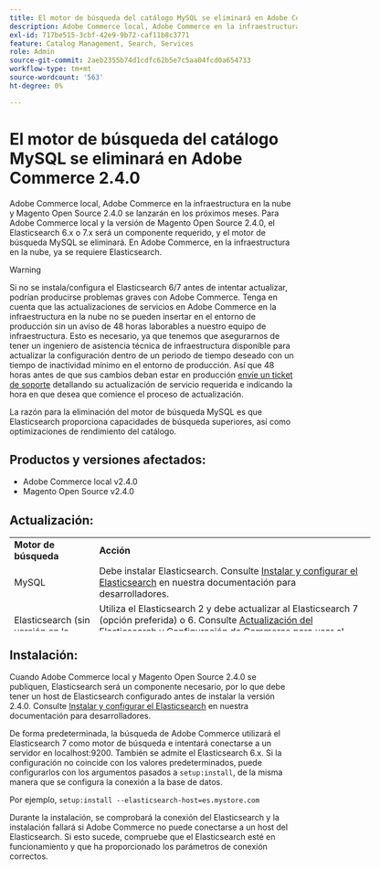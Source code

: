 ```yaml
---
title: El motor de búsqueda del catálogo MySQL se eliminará en Adobe Commerce 2.4.0
description: Adobe Commerce local, Adobe Commerce en la infraestructura en la nube y Magento Open Source 2.4.0 se lanzarán en los próximos meses. Para Adobe Commerce local y la versión de Magento Open Source 2.4.0, el Elasticsearch 6.x o 7.x será un componente requerido, y el motor de búsqueda MySQL se eliminará. En Adobe Commerce, en la infraestructura en la nube, ya se requiere Elasticsearch.
exl-id: 717be515-3cbf-42e9-9b72-caf11b8c3771
feature: Catalog Management, Search, Services
role: Admin
source-git-commit: 2aeb2355b74d1cdfc62b5e7c5aa04fcd0a654733
workflow-type: tm+mt
source-wordcount: '563'
ht-degree: 0%

---
```


# El motor de búsqueda del catálogo MySQL se eliminará en Adobe Commerce 2.4.0

Adobe Commerce local, Adobe Commerce en la infraestructura en la nube y Magento Open Source 2.4.0 se lanzarán en los próximos meses. Para Adobe Commerce local y la versión de Magento Open Source 2.4.0, el Elasticsearch 6.x o 7.x será un componente requerido, y el motor de búsqueda MySQL se eliminará. En Adobe Commerce, en la infraestructura en la nube, ya se requiere Elasticsearch.

>[!WARNING]
>
>Si no se instala/configura el Elasticsearch 6/7 antes de intentar actualizar, podrían producirse problemas graves con Adobe Commerce. Tenga en cuenta que las actualizaciones de servicios en Adobe Commerce en la infraestructura en la nube no se pueden insertar en el entorno de producción sin un aviso de 48 horas laborables a nuestro equipo de infraestructura. Esto es necesario, ya que tenemos que asegurarnos de tener un ingeniero de asistencia técnica de infraestructura disponible para actualizar la configuración dentro de un periodo de tiempo deseado con un tiempo de inactividad mínimo en el entorno de producción. Así que 48 horas antes de que sus cambios deban estar en producción [envíe un ticket de soporte](/help/help-center-guide/help-center/magento-help-center-user-guide.md#submit-ticket) detallando su actualización de servicio requerida e indicando la hora en que desea que comience el proceso de actualización.

La razón para la eliminación del motor de búsqueda MySQL es que Elasticsearch proporciona capacidades de búsqueda superiores, así como optimizaciones de rendimiento del catálogo.

## Productos y versiones afectados:

* Adobe Commerce local v2.4.0
* Magento Open Source v2.4.0

## Actualización:

<table style="height: 164px; width: 632.2px;">
<tbody>
<tr>
<td class="wysiwyg-text-align-center" style="width: 133px;"><strong>Motor de búsqueda</strong></td>
<td class="wysiwyg-text-align-center" style="width: 478.2px;"><strong>Acción</strong></td>
</tr>
<tr>
<td class="wysiwyg-text-align-center" style="width: 133px;">MySQL</td>
<td style="width: 478.2px;">Debe instalar Elasticsearch. Consulte <a href="https://experienceleague.adobe.com/en/docs/commerce-operations/configuration-guide/search/overview-search">Instalar y configurar el Elasticsearch</a> en nuestra documentación para desarrolladores.</td>
</tr>
<tr>
<td class="wysiwyg-text-align-center" style="width: 133px;">Elasticsearch (sin versión en la lista)</td>
<td style="width: 478.2px;">Utiliza el Elasticsearch 2 y debe actualizar al Elasticsearch 7 (opción preferida) o 6. Consulte <a href="https://experienceleague.adobe.com/en/docs/commerce-operations/configuration-guide/search/overview-search#es-upgrade6">Actualización del Elasticsearch</a> y <a href="https://experienceleague.adobe.com/en/docs/commerce-operations/configuration-guide/search/configure-search-engine">Configuración de Commerce para usar el Elasticsearch</a> en nuestra documentación para desarrolladores para obtener más detalles.</td>
</tr>
<tr>
<td class="wysiwyg-text-align-center" style="width: 133px;">ELASTICSEARCH 5</td>
<td style="width: 478.2px;">El Elasticsearch 5 ha llegado a su <a href="https://www.elastic.co/support/eol">fin de vida útil</a> y ha quedado obsoleto en Adobe Commerce 2.4.0. Actualice a Elasticsearch 7 (preferido) o 6.</td>
</tr>
<tr>
<td class="wysiwyg-text-align-center" style="width: 133px;">ELASTICSEARCH 6 o 7</td>
<td style="width: 478.2px;">No es necesario que realice ningún paso adicional antes de actualizar a Adobe Commerce 2.4.0.</td>
</tr>
<tr>
<td class="wysiwyg-text-align-center" style="width: 133px;">Extensión de terceros</td>
<td style="width: 478.2px;">No es necesario que instale Elasticsearch. Adobe Commerce recomienda ponerse en contacto con el proveedor del motor de búsqueda para determinar si la extensión es totalmente compatible con Adobe Commerce 2.4.0.</td>
</tr>
</tbody>
</table>

## Instalación:

Cuando Adobe Commerce local y Magento Open Source 2.4.0 se publiquen, Elasticsearch será un componente necesario, por lo que debe tener un host de Elasticsearch configurado antes de instalar la versión 2.4.0. Consulte [Instalar y configurar el Elasticsearch](https://experienceleague.adobe.com/en/docs/commerce-operations/configuration-guide/search/overview-search) en nuestra documentación para desarrolladores.

De forma predeterminada, la búsqueda de Adobe Commerce utilizará el Elasticsearch 7 como motor de búsqueda e intentará conectarse a un servidor en localhost:9200. También se admite el Elasticsearch 6.x. Si la configuración no coincide con los valores predeterminados, puede configurarlos con los argumentos pasados a `setup:install`, de la misma manera que se configura la conexión a la base de datos.

Por ejemplo, `setup:install --elasticsearch-host=es.mystore.com`

Durante la instalación, se comprobará la conexión del Elasticsearch y la instalación fallará si Adobe Commerce no puede conectarse a un host del Elasticsearch. Si esto sucede, compruebe que el Elasticsearch esté en funcionamiento y que ha proporcionado los parámetros de conexión correctos.
